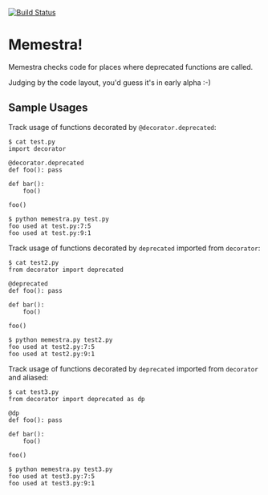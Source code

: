 [![Build Status](https://github.com/davidbrochart/memestra/workflows/CI/badge.svg)](https://github.com/davidbrochart/memestra/actions)

# Memestra!

Memestra checks code for places where deprecated functions are called.

Judging by the code layout, you'd guess it's in early alpha :-)

## Sample Usages

Track usage of functions decorated by `@decorator.deprecated`:

```console
$ cat test.py
import decorator

@decorator.deprecated
def foo(): pass

def bar():
    foo()

foo()

$ python memestra.py test.py
foo used at test.py:7:5
foo used at test.py:9:1
```

Track usage of functions decorated by `deprecated` imported from
`decorator`:

```console
$ cat test2.py
from decorator import deprecated

@deprecated
def foo(): pass

def bar():
    foo()

foo()

$ python memestra.py test2.py
foo used at test2.py:7:5
foo used at test2.py:9:1
```

Track usage of functions decorated by `deprecated` imported from
`decorator` and aliased:

```console
$ cat test3.py
from decorator import deprecated as dp

@dp
def foo(): pass

def bar():
    foo()

foo()

$ python memestra.py test3.py
foo used at test3.py:7:5
foo used at test3.py:9:1
```
